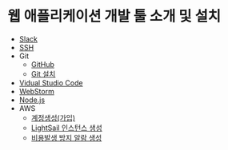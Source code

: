 # 웹 애플리케이션 개발 툴 소개 및 설치

* [Slack](./slack/)
* [SSH](./ssh/)
* Git
    * [GitHub](./git/github.md)
    * [Git 설치](./git/)    
* [Vidual Studio Code](./vscode/)
* [WebStorm](./webstorm/)
* [Node.js](./nodejs/)
* AWS
    * [계정생성(가입)](../introduction-to-aws/iam/create-account.md)
    * [LightSail 인스턴스 생성](../introduction-to-aws/lightsail/create-lightsail-instance.md)
    * [비용발생 방지 알람 생성](../introduction-to-aws/cloudwatch/create-alarm-to-avoid-billing.md)
